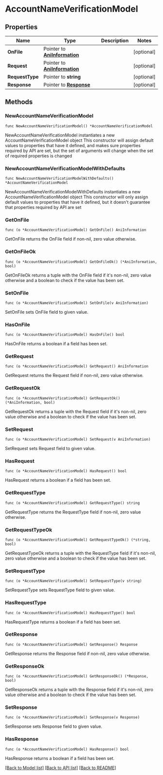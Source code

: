 # AccountNameVerificationModel

## Properties

Name | Type | Description | Notes
------------ | ------------- | ------------- | -------------
**OnFile** | Pointer to [**AniInformation**](AniInformation.md) |  | [optional] 
**Request** | Pointer to [**AniInformation**](AniInformation.md) |  | [optional] 
**RequestType** | Pointer to **string** |  | [optional] 
**Response** | Pointer to [**Response**](Response.md) |  | [optional] 

## Methods

### NewAccountNameVerificationModel

`func NewAccountNameVerificationModel() *AccountNameVerificationModel`

NewAccountNameVerificationModel instantiates a new AccountNameVerificationModel object
This constructor will assign default values to properties that have it defined,
and makes sure properties required by API are set, but the set of arguments
will change when the set of required properties is changed

### NewAccountNameVerificationModelWithDefaults

`func NewAccountNameVerificationModelWithDefaults() *AccountNameVerificationModel`

NewAccountNameVerificationModelWithDefaults instantiates a new AccountNameVerificationModel object
This constructor will only assign default values to properties that have it defined,
but it doesn't guarantee that properties required by API are set

### GetOnFile

`func (o *AccountNameVerificationModel) GetOnFile() AniInformation`

GetOnFile returns the OnFile field if non-nil, zero value otherwise.

### GetOnFileOk

`func (o *AccountNameVerificationModel) GetOnFileOk() (*AniInformation, bool)`

GetOnFileOk returns a tuple with the OnFile field if it's non-nil, zero value otherwise
and a boolean to check if the value has been set.

### SetOnFile

`func (o *AccountNameVerificationModel) SetOnFile(v AniInformation)`

SetOnFile sets OnFile field to given value.

### HasOnFile

`func (o *AccountNameVerificationModel) HasOnFile() bool`

HasOnFile returns a boolean if a field has been set.

### GetRequest

`func (o *AccountNameVerificationModel) GetRequest() AniInformation`

GetRequest returns the Request field if non-nil, zero value otherwise.

### GetRequestOk

`func (o *AccountNameVerificationModel) GetRequestOk() (*AniInformation, bool)`

GetRequestOk returns a tuple with the Request field if it's non-nil, zero value otherwise
and a boolean to check if the value has been set.

### SetRequest

`func (o *AccountNameVerificationModel) SetRequest(v AniInformation)`

SetRequest sets Request field to given value.

### HasRequest

`func (o *AccountNameVerificationModel) HasRequest() bool`

HasRequest returns a boolean if a field has been set.

### GetRequestType

`func (o *AccountNameVerificationModel) GetRequestType() string`

GetRequestType returns the RequestType field if non-nil, zero value otherwise.

### GetRequestTypeOk

`func (o *AccountNameVerificationModel) GetRequestTypeOk() (*string, bool)`

GetRequestTypeOk returns a tuple with the RequestType field if it's non-nil, zero value otherwise
and a boolean to check if the value has been set.

### SetRequestType

`func (o *AccountNameVerificationModel) SetRequestType(v string)`

SetRequestType sets RequestType field to given value.

### HasRequestType

`func (o *AccountNameVerificationModel) HasRequestType() bool`

HasRequestType returns a boolean if a field has been set.

### GetResponse

`func (o *AccountNameVerificationModel) GetResponse() Response`

GetResponse returns the Response field if non-nil, zero value otherwise.

### GetResponseOk

`func (o *AccountNameVerificationModel) GetResponseOk() (*Response, bool)`

GetResponseOk returns a tuple with the Response field if it's non-nil, zero value otherwise
and a boolean to check if the value has been set.

### SetResponse

`func (o *AccountNameVerificationModel) SetResponse(v Response)`

SetResponse sets Response field to given value.

### HasResponse

`func (o *AccountNameVerificationModel) HasResponse() bool`

HasResponse returns a boolean if a field has been set.


[[Back to Model list]](../README.md#documentation-for-models) [[Back to API list]](../README.md#documentation-for-api-endpoints) [[Back to README]](../README.md)


